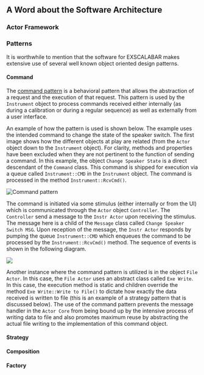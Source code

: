 ## A Word about the Software Architecture ##

### Actor Framework ##

### Patterns ###

It is worthwhile to mention that the software for EXSCALABAR makes extensive use of several well known object oriented design patterns.

#### Command ####

The [command pattern](#) is a behavioral pattern that allows the abstraction of a request and the execution of that request.  This pattern is used by the ``Instrument`` object to process commands received either internally (as during a calibration or during a regular sequence) as well as  externally from a user interface.  

An example of how the pattern is used is shown below.  The example uses the intended command to change the state of the speaker switch.  The first image shows how the different objects at play are related (from the ``Actor`` object down to the ``Instrument`` object).  For clarity, methods and properties have been excluded when they are not pertinent to the function of sending a command.  In this example, the object ``Change Speaker State`` is a direct descendant of the ``Command`` class.  This command is shipped for execution via a queue called ``Instrument::CMD`` in the ``Instrument`` object.  The command is processed in the method ``Instrument::RcvCmd()``.

![Command pattern](http://i.imgur.com/R0j5Q1h.jpg)

The command is initiated via some stimulus (either internally or from the UI) which is communicated through the ``Actor`` object ``Controller``.  The ``Controller`` send a message to the ``Instr Actor`` upon receiving the stimulus.  The message here is a child of the ``Message`` class called ``Change Speaker Switch MSG``.  Upon reception of the message, the ``Instr Actor`` responds by pumping the queue ``Instrument::CMD`` which enqueues the command to be processed by the ``Instrument::RcvCmd()`` method.  The sequence of events is shown in the following diagram.

![](http://i.imgur.com/deH3B9Y.jpg)

Another instance where the command pattern is utilized is in the object ``File Actor``. In this case, the ``File Actor`` uses an abstract class called ``Exe Write``.  In this case, the execution method is static and children override the method ``Exe Write::Write to File()`` to dictate how exactly the data received is written to file (this is an example of a strategy pattern that is discussed below).  The use of the command pattern prevents the message handler in the ``Actor Core`` from being bound up by the intensive process of writing data to file and also promotes maximum reuse by abstracting the actual file writing to the implementation of this command object.


#### Strategy ####

#### Composition ####

#### Factory #####
